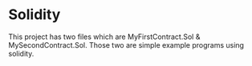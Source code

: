 # Solidity

This project has two files which are MyFirstContract.Sol & MySecondContract.Sol.
Those two  are simple example programs using solidity.

